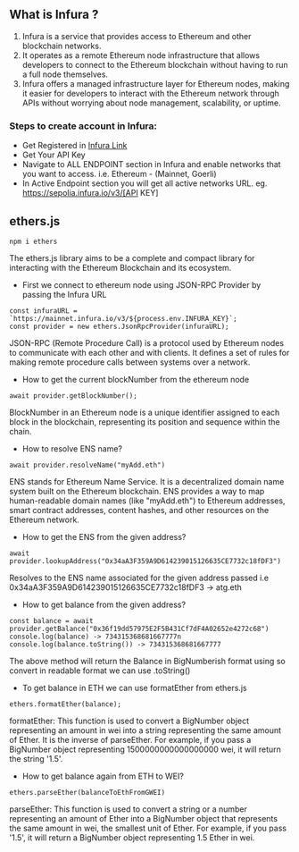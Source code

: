 ## What is Infura ?

1. Infura is a service that provides access to Ethereum and other blockchain networks.
2. It operates as a remote Ethereum node infrastructure that allows developers to connect to the Ethereum blockchain without having to run a full node themselves.
3. Infura offers a managed infrastructure layer for Ethereum nodes, making it easier for developers to interact with the Ethereum network through APIs without worrying about node management, scalability, or uptime.

### Steps to create account in Infura:

- Get Registered in [Infura Link](https://app.infura.io/register)
- Get Your API Key
- Navigate to ALL ENDPOINT section in Infura and enable networks that you want to access. i.e. Ethereum - (Mainnet, Goerli)
- In Active Endpoint section you will get all active networks URL. eg. https://sepolia.infura.io/v3/[API KEY]

## ethers.js

```
npm i ethers
```

The ethers.js library aims to be a complete and compact library for interacting with the Ethereum Blockchain and its ecosystem.

- First we connect to ethereum node using JSON-RPC Provider by passing the Infura URL

```
const infuraURL = `https://mainnet.infura.io/v3/${process.env.INFURA_KEY}`;
const provider = new ethers.JsonRpcProvider(infuraURL);
```

JSON-RPC (Remote Procedure Call) is a protocol used by Ethereum nodes to communicate with each other and with clients. It defines a set of rules for making remote procedure calls between systems over a network.

- How to get the current blockNumber from the ethereum node

```
await provider.getBlockNumber();
```

BlockNumber in an Ethereum node is a unique identifier assigned to each block in the blockchain, representing its position and sequence within the chain.

- How to resolve ENS name?

```
await provider.resolveName("myAdd.eth")
```

ENS stands for Ethereum Name Service. It is a decentralized domain name system built on the Ethereum blockchain. ENS provides a way to map human-readable domain names (like "myAdd.eth") to Ethereum addresses, smart contract addresses, content hashes, and other resources on the Ethereum network.

- How to get the ENS from the given address?

```
await provider.lookupAddress("0x34aA3F359A9D614239015126635CE7732c18fDF3")
```

Resolves to the ENS name associated for the given address passed i.e 0x34aA3F359A9D614239015126635CE7732c18fDF3 -> atg.eth

- How to get balance from the given address?

```
const balance = await provider.getBalance("0x36f19dd57975E2F5B431Cf7dF4A02652e4272c68")
console.log(balance) -> 734315368681667777n
console.log(balance.toString()) -> 734315368681667777
```

The above method will return the Balance in BigNumberish format using so convert in readable format we can use .toString()

- To get balance in ETH we can use formatEther from ethers.js

```
ethers.formatEther(balance);
```

formatEther: This function is used to convert a BigNumber object representing an amount in wei into a string representing the same amount of Ether. It is the inverse of parseEther. For example, if you pass a BigNumber object representing 1500000000000000000 wei, it will return the string '1.5'.

- How to get balance again from ETH to WEI?

```
ethers.parseEther(balanceToEthFromGWEI)
```

parseEther: This function is used to convert a string or a number representing an amount of Ether into a BigNumber object that represents the same amount in wei, the smallest unit of Ether. For example, if you pass '1.5', it will return a BigNumber object representing 1.5 Ether in wei.
